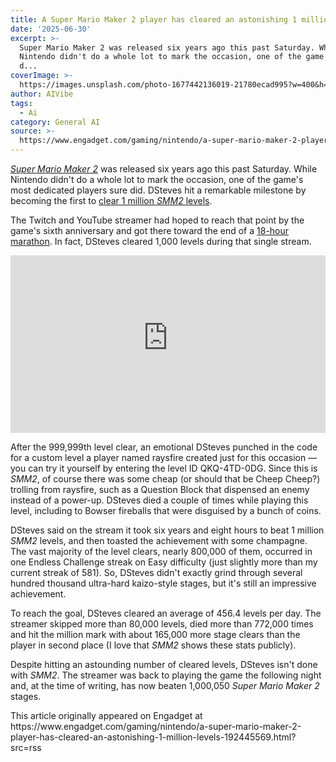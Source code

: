 ```yaml
---
title: A Super Mario Maker 2 player has cleared an astonishing 1 million levels
date: '2025-06-30'
excerpt: >-
  Super Mario Maker 2 was released six years ago this past Saturday. While
  Nintendo didn't do a whole lot to mark the occasion, one of the game's most
  d...
coverImage: >-
  https://images.unsplash.com/photo-1677442136019-21780ecad995?w=400&h=200&fit=crop&auto=format
author: AIVibe
tags:
  - Ai
category: General AI
source: >-
  https://www.engadget.com/gaming/nintendo/a-super-mario-maker-2-player-has-cleared-an-astonishing-1-million-levels-192445569.html?src=rss
---
```

<p><a data-i13n="cpos:1;pos:1" href="https://www.engadget.com/2019-06-26-super-mario-maker-2-review-switch.html"><em><ins>Super Mario Maker 2</ins></em></a> was released six years ago this past Saturday. While Nintendo didn't do a whole lot to mark the occasion, one of the game's most dedicated players sure did. DSteves hit a remarkable milestone by becoming the first to <a data-i13n="elm:context_link;elmt:doNotAffiliate;cpos:2;pos:1" class="no-affiliate-link" href="https://www.reddit.com/r/MarioMaker/comments/1lnal17/1_0_0_0_0_0_0/">clear 1 million <em>SMM2 </em>levels</a>.</p>
<p>The Twitch and YouTube streamer had hoped to reach that point by the game's sixth anniversary and got there toward the end of a <a data-i13n="cpos:3;pos:1" href="https://www.twitch.tv/dsteves/clip/RoundEnthusiasticDotterelTheThing-KKW6uBE9tmB-pIP1"><ins>18-hour marathon</ins></a>. In fact, DSteves cleared 1,000 levels during that single stream.</p>
<span id="end-legacy-contents"></span><div id="9603eabd935e4d17b022c6b498dcbaa1"><div style="left:0;width:100%;height:0;position:relative;padding-bottom:56.25%;"><iframe src="https://iframely.publishing.yahoo.net/pBcdnx0D" style="top:0;left:0;width:100%;height:100%;position:absolute;border:0;" allowfullscreen scrolling="no" data-embed-domain="www.twitch.tv"></iframe></div></div>
<p>After the 999,999th level clear, an emotional DSteves punched in the code for a custom level a player named raysfire created just for this occasion — you can try it yourself by entering the level ID QKQ-4TD-0DG. Since this is <em>SMM2</em>, of course there was some cheap (or should that be Cheep Cheep?) trolling from raysfire, such as a Question Block that dispensed an enemy instead of a power-up. DSteves died a couple of times while playing this level, including to Bowser fireballs that were disguised by a bunch of coins.</p>
<p>DSteves said on the stream it took six years and eight hours to beat 1 million <em>SMM2 </em>levels, and then toasted the achievement with some champagne. The vast majority of the level clears, nearly 800,000 of them, occurred in one Endless Challenge streak on Easy difficulty (just slightly more than my current streak of 581). So, DSteves didn't exactly grind through several hundred thousand ultra-hard kaizo-style stages, but it's still an impressive achievement.</p>
<p>To reach the goal, DSteves cleared an average of 456.4 levels per day. The streamer skipped more than 80,000 levels, died more than 772,000 times and hit the million mark with about 165,000 more stage clears than the player in second place (I love that <em>SMM2 </em>shows these stats publicly).</p>
<p>Despite hitting an astounding number of cleared levels, DSteves isn't done with <em>SMM2</em>. The streamer was back to playing the game the following night and, at the time of writing, has now beaten 1,000,050 <em>Super Mario Maker 2 </em>stages.</p>This article originally appeared on Engadget at https://www.engadget.com/gaming/nintendo/a-super-mario-maker-2-player-has-cleared-an-astonishing-1-million-levels-192445569.html?src=rss

